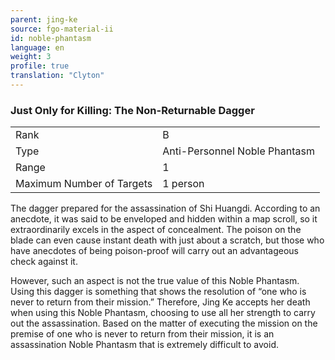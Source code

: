 ```yaml
---
parent: jing-ke
source: fgo-material-ii
id: noble-phantasm
language: en
weight: 3
profile: true
translation: "Clyton"
---
```


### Just Only for Killing: The Non-Returnable Dagger

<table>
  <tr><td>Rank</td><td>B</td></tr>
  <tr><td>Type</td><td>Anti-Personnel Noble Phantasm</td></tr>
  <tr><td>Range</td><td>1</td></tr>
  <tr><td>Maximum Number of Targets</td><td>1 person</td></tr>
</table>

The dagger prepared for the assassination of Shi Huangdi. According to an anecdote, it was said to be enveloped and hidden within a map scroll, so it extraordinarily excels in the aspect of concealment. The poison on the blade can even cause instant death with just about a scratch, but those who have anecdotes of being poison-proof will carry out an advantageous check against it.

However, such an aspect is not the true value of this Noble Phantasm. Using this dagger is something that shows the resolution of “one who is never to return from their mission.” Therefore, Jing Ke accepts her death when using this Noble Phantasm, choosing to use all her strength to carry out the assassination. Based on the matter of executing the mission on the premise of one who is never to return from their mission, it is an assassination Noble Phantasm that is extremely difficult to avoid.
